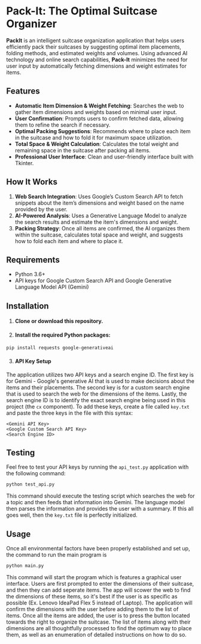 # Pack-It: The Optimal Suitcase Organizer

**PackIt** is an intelligent suitcase organization application that helps users efficiently pack their suitcases by suggesting optimal item placements, folding methods, and estimated weights and volumes. Using advanced AI technology and online search capabilities, **Pack-It** minimizes the need for user input by automatically fetching dimensions and weight estimates for items.

## Features
- **Automatic Item Dimension & Weight Fetching**: Searches the web to gather item dimensions and weights based on minimal user input.
- **User Confirmation**: Prompts users to confirm fetched data, allowing them to refine the search if necessary.
- **Optimal Packing Suggestions**: Recommends where to place each item in the suitcase and how to fold it for maximum space utilization.
- **Total Space & Weight Calculation**: Calculates the total weight and remaining space in the suitcase after packing all items.
- **Professional User Interface**: Clean and user-friendly interface built with Tkinter.

## How It Works
1. **Web Search Integration**: Uses Google’s Custom Search API to fetch snippets about the item’s dimensions and weight based on the name provided by the user.
2. **AI-Powered Analysis**: Uses a Generative Language Model to analyze the search results and estimate the item's dimensions and weight.
3. **Packing Strategy**: Once all items are confirmed, the AI organizes them within the suitcase, calculates total space and weight, and suggests how to fold each item and where to place it.

## Requirements
- Python 3.6+
- API keys for Google Custom Search API and Google Generative Language Model API (Gemini)

## Installation
1. #### Clone or download this repository.
2. #### Install the required Python packages:
```bash
pip install requests google-generativeai
```
3. ####  API Key Setup
The application utilizes two API keys and a search engine ID. The first key is for Gemini - Google's generative AI that is used to make decisions about the items and their placements. The second key is for a custom search engine that is used to search the web for the dimensions of the items. Lastly, the search engine ID is to identify the exact search engine being used in this project (the ```cx``` component). To add these keys, create a file called ```key.txt``` and paste the three keys in the file with this syntax:
```
<Gemini API Key>
<Google Custom Search API Key>
<Search Engine ID>
```

## Testing
Feel free to test your API keys by running the ```api_test.py``` application with the following command:
```bash
python test_api.py
```
This command should execute the testing script which searches the web for a topic and then feeds that information into Gemini. The language model then parses the information and provides the user with a summary. If this all goes well, then the ```key.txt``` file is perfectly initialized.

## Usage
Once all environmental factors have been properly established and set up, the command to run the main program is
```bash
python main.py
```
This command will start the program which is features a graphical user interface. Users are first prompted to enter the dimensions of their suitcase, and then they can add seperate items. The app will scower the web to find the dimensions of these items, so it's best if the user is as specific as possible (Ex. Lenovo IdeaPad Flex 5 instead of Laptop). The application will confirm the dimensions with the user before adding them to the list of items. Once all the items are added, the user is to press the button located towards the right to organize the suitcase. The list of items along with their dimensions are all thoughtfully processed to find the optimum way to place them, as well as an enumeration of detailed instructions on how to do so.
